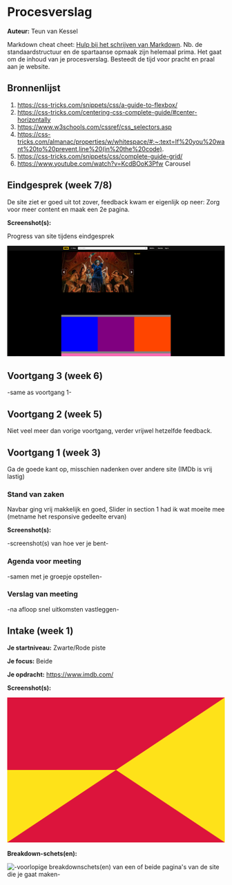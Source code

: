 # Procesverslag
**Auteur:** Teun van Kessel

Markdown cheat cheet: [Hulp bij het schrijven van Markdown](https://github.com/adam-p/markdown-here/wiki/Markdown-Cheatsheet). Nb. de standaardstructuur en de spartaanse opmaak zijn helemaal prima. Het gaat om de inhoud van je procesverslag. Besteedt de tijd voor pracht en praal aan je website.



## Bronnenlijst
1. https://css-tricks.com/snippets/css/a-guide-to-flexbox/
2. https://css-tricks.com/centering-css-complete-guide/#center-horizontally
3. https://www.w3schools.com/cssref/css_selectors.asp
4. https://css-tricks.com/almanac/properties/w/whitespace/#:~:text=If%20you%20want%20to%20prevent,line%20(in%20the%20code).
5. https://css-tricks.com/snippets/css/complete-guide-grid/
6. https://www.youtube.com/watch?v=KcdBOoK3Pfw Carousel 

## Eindgesprek (week 7/8)

De site ziet er goed uit tot zover,
feedback kwam er eigenlijk op neer: Zorg voor meer content en maak een 2e pagina.

**Screenshot(s):**

Progress van site tijdens eindgesprek

![Progress](images/progress1_eindgesprek.png)



## Voortgang 3 (week 6)

-same as voortgang 1-



## Voortgang 2 (week 5)

Niet veel meer dan vorige voortgang, verder vrijwel hetzelfde feedback.


## Voortgang 1 (week 3)

Ga de goede kant op, misschien nadenken over andere site (IMDb is vrij lastig)

### Stand van zaken

Navbar ging vrij makkelijk en goed,
Slider in section 1 had ik wat moeite mee (metname het responsive gedeelte ervan)

**Screenshot(s):**

-screenshot(s) van hoe ver je bent-

### Agenda voor meeting

-samen met je groepje opstellen-

### Verslag van meeting

-na afloop snel uitkomsten vastleggen-



## Intake (week 1)

**Je startniveau:** Zwarte/Rode piste

**Je focus:** Beide

**Je opdracht:** https://www.imdb.com/

**Screenshot(s):**

![screenshot(s) die een goed beeld geven van de website die je gaat maken](images/dummy-image.svg)

**Breakdown-schets(en):**

![-voorlopige breakdownschets(en) van een of beide pagina's van de site die je gaat maken-](images/IMDB_Analysis.png)
